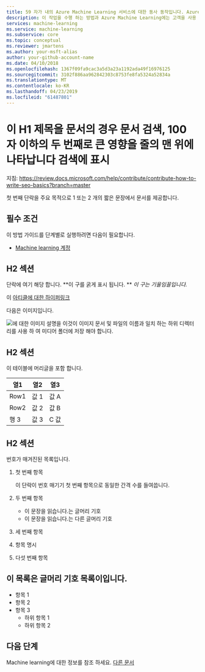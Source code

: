 ```yaml
---
title: 59 자가 내의 Azure Machine Learning 서비스에 대한 동사 동작입니다. Azure Machine Learning 이름을 포함 합니다. 여기에 제목을 테스트 https://moz.com/learn/seo/title-tag (예:-Azure Machine Learning 서비스를 사용 하 여 Python에서 웹 서비스 배포)
description: 이 작업을 수행 하는 방법과 Azure Machine Learning에는 고객을 사용 하 여 단어에 대해 알아봅니다. 이 문자열 115에 145 문자에서 문서를 설명합니다. 여기 SEO 유형의 작업 동사를 사용 합니다. 이 정보는 문서 날짜 스탬프를 사용 하 여 인라인 검색 페이지에 표시 됩니다. 다음 단락에 소개 문서의 의도 설명 하는 경우 여기 길이 대한 편집이 사용할 수 있습니다.
services: machine-learning
ms.service: machine-learning
ms.subservice: core
ms.topic: conceptual
ms.reviewer: jmartens
ms.author: your-msft-alias
author: your-github-account-name
ms.date: 04/10/2018
ms.openlocfilehash: 1367f09fa9cac3a5d3a23a1192ada49f16976125
ms.sourcegitcommit: 3102f886aa962842303c8753fe8fa5324a52834a
ms.translationtype: MT
ms.contentlocale: ko-KR
ms.lasthandoff: 04/23/2019
ms.locfileid: "61487801"
---
```

# <a name="this-h1-is-the-title-of-the-article-it-appears-in-search-appears-at-the-top-of-article-second-greatest-impact-on-search-100-chars-or-less"></a>이 H1 제목을 문서의 경우 문서 검색, 100 자 이하의 두 번째로 큰 영향을 줄의 맨 위에 나타납니다 검색에 표시

지침: https://review.docs.microsoft.com/help/contribute/contribute-how-to-write-seo-basics?branch=master


첫 번째 단락을 주요 목적으로 1 또는 2 개의 짧은 문장에서 문서를 제공합니다. 

## <a name="prerequisites"></a>필수 조건
이 방법 가이드를 단계별로 실행하려면 다음이 필요합니다.
- [Machine learning 계정](template-howto.md)

## <a name="section-here-h2"></a>H2 섹션 
단락에 여기 해당 합니다. 
**이 구를 굵게 표시 됩니다. ** 
 *이 구는 기울임꼴입니다.*

이 [아티클에 대한 하이퍼링크](./template-concepts.md)

다음은 이미지입니다.

![에 대한 이미지 설명을 이것이](media/overview-what-is-azure-ml/aml-concepts.png) 이미지 문서 및 파일의 이름과 일치 하는 하위 디렉터리를 사용 하 여 미디어 폴더에 저장 해야 합니다.

## <a name="section-here-h2"></a>H2 섹션
이 테이블에 머리글을 포함 합니다.

|열1  |열2  |열3  |
|---------|---------|---------|
|Row1|값 1|값 A|
|Row2|값 2|값 B|
|행 3|값 3|C 값|

## <a name="section-here-h2"></a>H2 섹션
번호가 매겨진된 목록입니다.

1. 첫 번째 항목

   이 단락이 번호 매기기 첫 번째 항목으로 동일한 간격 수를 들여씁니다.

2. 두 번째 항목
   - 이 문장을 읽습니다.는 글머리 기호
   - 이 문장을 읽습니다.는 다른 글머리 기호

3. 세 번째 항목

4. 항목 명시

5. 다섯 번째 항목

## <a name="this-list-is-bulleted-list"></a>이 목록은 글머리 기호 목록이입니다.
- 항목 1
- 항목 2
- 항목 3
  - 하위 항목 1
  - 하위 항목 2


## <a name="next-steps"></a>다음 단계

Machine learning에 대한 정보를 참조 하세요. [다른 문서](template-howto.md)
